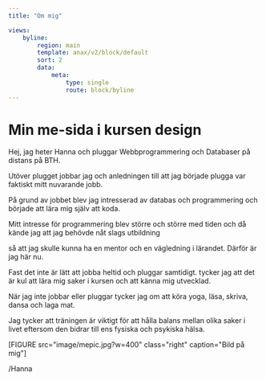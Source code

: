 ```yaml
---
title: "Om mig"

views:
    byline:
        region: main
        template: anax/v2/block/default
        sort: 2
        data:
            meta:
                type: single
                route: block/byline
---
```

Min me-sida i kursen design
=========================

Hej, jag heter Hanna och pluggar Webbprogrammering och Databaser på distans på BTH.

Utöver plugget jobbar jag och anledningen till att jag började plugga var faktiskt mitt nuvarande jobb.

På grund av jobbet blev jag intresserad av databas och programmering och började att lära mig själv att koda.

Mitt intresse för programmering blev större och större med tiden och då kände jag att jag behövde nåt slags utbildning

så att jag skulle kunna ha en mentor och en vägledning i lärandet. Därför är jag här nu.

Fast det inte är lätt att jobba heltid och pluggar samtidigt. tycker jag att det är kul att lära mig saker i kursen och att känna mig utvecklad.

När jag inte jobbar eller pluggar tycker jag om att köra yoga, läsa, skriva, dansa och laga mat.

Jag tycker att träningen är viktigt för att hålla balans mellan olika saker i livet eftersom den bidrar till ens fysiska och psykiska hälsa.


[FIGURE src="image/mepic.jpg?w=400" class="right" caption="Bild på mig"]


/Hanna
